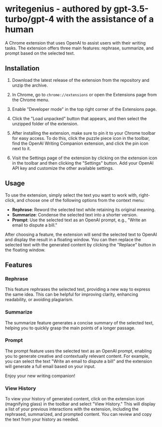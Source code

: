 # writegenius - authored by gpt-3.5-turbo/gpt-4 with the assistance of a human

A Chrome extension that uses OpenAI to assist users with their writing tasks. The extension offers three main features: rephrase, summarize, and prompt based on the selected text.

## Installation

1. Download the latest release of the extension from the repository and unzip the archive.

2. In Chrome, go to `chrome://extensions` or open the Extensions page from the Chrome menu.

3. Enable "Developer mode" in the top right corner of the Extensions page.

4. Click the "Load unpacked" button that appears, and then select the unzipped folder of the extension.

5. After installing the extension, make sure to pin it to your Chrome toolbar for easy access. To do this, click the puzzle piece icon in the toolbar, find the OpenAI Writing Companion extension, and click the pin icon next to it.

6. Visit the Settings page of the extension by clicking on the extension icon in the toolbar and then clicking the "Settings" button. Add your OpenAI API key and customize the other available settings.

## Usage

To use the extension, simply select the text you want to work with, right-click, and choose one of the following options from the context menu:

- **Rephrase**: Reword the selected text while retaining its original meaning.
- **Summarize**: Condense the selected text into a shorter version.
- **Prompt**: Use the selected text as an OpenAI prompt, e.g., "Write an email to dispute a bill."

After choosing a feature, the extension will send the selected text to OpenAI and display the result in a floating window. You can then replace the selected text with the generated content by clicking the "Replace" button in the floating window.

## Features

### Rephrase

This feature rephrases the selected text, providing a new way to express the same idea. This can be helpful for improving clarity, enhancing readability, or avoiding plagiarism.

### Summarize

The summarize feature generates a concise summary of the selected text, helping you to quickly grasp the main points of a longer passage.

### Prompt

The prompt feature uses the selected text as an OpenAI prompt, enabling you to generate creative and contextually relevant content. For example, you can select the text "Write an email to dispute a bill" and the extension will generate a full email based on your input.

Enjoy your new writing companion!

### View History

To view your history of generated content, click on the extension icon (magnifying glass) in the toolbar and select "View History." This will display a list of your previous interactions with the extension, including the rephrased, summarized, and prompted content. You can review and copy the text from your history as needed.
